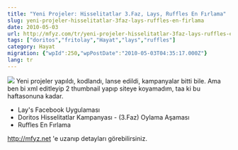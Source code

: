 ```yaml
---
title: "Yeni Projeler: Hisselitatlar 3.Faz, Lays, Ruffles En Fırlama"
slug: yeni-projeler-hisselitatlar-3faz-lays-ruffles-en-firlama
date: 2010-05-03
url: http://mfyz.com/tr/yeni-projeler-hisselitatlar-3faz-lays-ruffles-en-firlama/
tags: ["doritos","fritolay","Hayat","lays","ruffles"]
category: Hayat
migration: {"wpId":250,"wpPostDate":"2010-05-03T04:35:17.000Z"}
lang: tr
---
```


![](/images/archive/tr/2010/05/htk3lays.jpg) Yeni projeler yapıldı, kodlandı, lanse edildi, kampanyalar bitti bile. Ama ben bi xml editleyip 2 thumbnail yapıp siteye koyamadım, taa ki bu haftasonuna kadar.

*   Lay's Facebook Uygulaması
*   Doritos Hisselitatlar Kampanyası - (3.Faz) Oylama Aşaması
*   Ruffles En Fırlama

http://mfyz.net 'e uzanıp detayları görebilirsiniz.